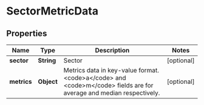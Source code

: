 

# SectorMetricData


## Properties

| Name | Type | Description | Notes |
|------------ | ------------- | ------------- | -------------|
|**sector** | **String** | Sector |  [optional] |
|**metrics** | **Object** | Metrics data in key-value format. &lt;code&gt;a&lt;/code&gt; and &lt;code&gt;m&lt;/code&gt; fields are for average and median respectively. |  [optional] |



